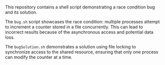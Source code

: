 This repository contains a shell script demonstrating a race condition bug and its solution.

The `bug.sh` script showcases the race condition: multiple processes attempt to increment a counter stored in a file concurrently.  This can lead to incorrect results because of the asynchronous access and potential data loss.

The `bugSolution.sh` demonstrates a solution using file locking to synchronize access to the shared resource, ensuring that only one process can modify the counter at a time.